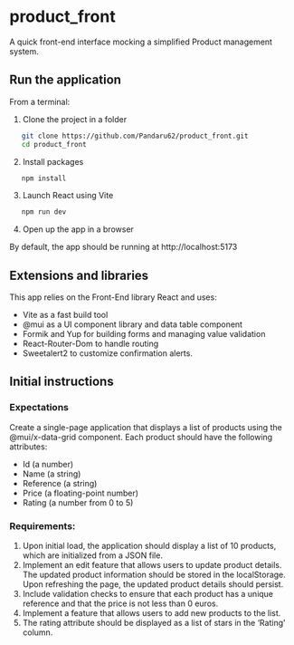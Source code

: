 # product_front
A quick front-end interface mocking a simplified Product management system.

## Run the application

From a terminal:

1. Clone the project in a folder
```bash
   git clone https://github.com/Pandaru62/product_front.git
   cd product_front
```

2. Install packages
```bash
   npm install
```

3. Launch React using Vite
```bash
   npm run dev
```

4. Open up the app in a browser

By default, the app should be running at http://localhost:5173

## Extensions and libraries

This app relies on the Front-End library React and uses:
- Vite as a fast build tool
- @mui as a UI component library and data table component
- Formik and Yup for building forms and managing value validation
- React-Router-Dom to handle routing
- Sweetalert2 to customize confirmation alerts.


## Initial instructions

### Expectations

Create a single-page application that displays a list of products using the @mui/x-data-grid component. Each product should have the following attributes:
- Id (a number)
- Name (a string)
- Reference (a string)
- Price (a floating-point number)
- Rating (a number from 0 to 5)

### Requirements:
1. Upon initial load, the application should display a list of 10 products, which are initialized from a JSON file.
2. Implement an edit feature that allows users to update product details. The updated product information should be stored in the localStorage. Upon refreshing the page, the updated product details should persist.
3. Include validation checks to ensure that each product has a unique reference and that the price is not less than 0 euros.
4. Implement a feature that allows users to add new products to the list.
5. The rating attribute should be displayed as a list of stars in the ‘Rating’ column.
